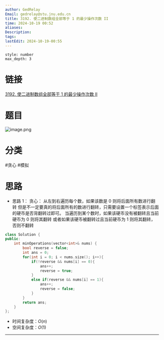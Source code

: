 ```yaml
---
author: GedRelay
Email: gedrelay@stu.jnu.edu.cn
title: 3192. 使二进制数组全部等于 1 的最少操作次数 II
time: 2024-10-19 00:52
aliases: 
Description: 
tags: 
lastEdit: 2024-10-19-00:55
---
```


```toc
style: number
max_depth: 3
```

# 链接
[3192. 使二进制数组全部等于 1 的最少操作次数 II](https://leetcode.cn/problems/minimum-operations-to-make-binary-array-elements-equal-to-one-ii/) 

# 题目
![image.png](https://ged-pic-bed.oss-cn-guangzhou.aliyuncs.com/img/202410190052600.png)


# 分类
#贪心 #模拟 

# 思路
- 思路 1：
贪心：
从左到右遍历每个数，如果该数是 ${0 }$ 则将后面所有数进行翻转
但是不一定要真的将后面所有的数进行翻转，只需要设置一个标签表示后面的硬币是否背翻转过即可。
当遍历到某个数时，如果该硬币没有被翻转且当前硬币为 ${0 }$ 则将其翻转
或者如果该硬币被翻转过且当前硬币为 ${1 }$ 则将其翻转，否则不翻转


```cpp
class Solution {
public:
    int minOperations(vector<int>& nums) {
        bool reverse = false;
        int ans = 0;
        for(int i = 0; i < nums.size(); i++){
            if(!reverse && nums[i] == 0){
                ans++;
                reverse = true;
            }
            else if(reverse && nums[i] == 1){
                ans++;
                reverse = false;
            }
        }
        return ans;
    }
};
```


- 时间复杂度：${O\left( n \right)  }$ 
- 空间复杂度：${O\left( 1 \right)  }$ 


---

